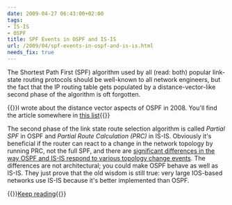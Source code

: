```yaml
---
date: 2009-04-27 06:43:00+02:00
tags:
- IS-IS
- OSPF
title: SPF Events in OSPF and IS-IS
url: /2009/04/spf-events-in-ospf-and-is-is.html
needs_fix: true
---
```

The Shortest Path First (SPF) algorithm used by all (read: both) popular link-state routing protocols should be well-known to all network engineers, but the fact that the IP routing table gets populated by a distance-vector-like second phase of the algorithm is oft forgotten.

{{<note info>}}I wrote about the distance vector aspects of OSPF   in 2008. You'll find the article somewhere in [this list](https://www.ipspace.net/kb/Internet/){{</note>}} 

The second phase of the link state route selection algorithm is called *Partial SPF* in OSPF and *Partial Route Calculation (PRC)* in IS-IS. Obviously it's beneficial if the router can react to a change in the network topology by running PRC, not the full SPF, and there are [significant differences in the way OSPF and IS-IS respond to various topology change events](http://wiki.nil.com/SPF_events_in_OSPF_and_IS-IS). The differences are not architectural; you could make OSPF behave as well as IS-IS. They just prove that the old wisdom is still true: very large IOS-based networks use IS-IS because it's better implemented than OSPF.

{{<jump>}}[Keep reading](http://wiki.nil.com/SPF_events_in_OSPF_and_IS-IS){{</jump>}}
